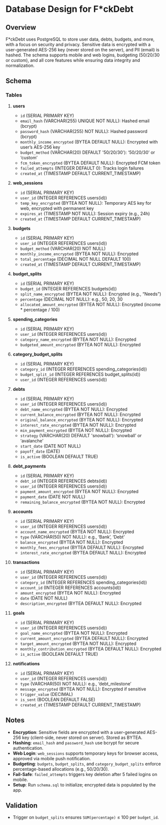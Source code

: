 # Database Design for F*ckDebt

## Overview
F*ckDebt uses PostgreSQL to store user data, debts, budgets, and more, with a focus on security and privacy. Sensitive data is encrypted with a user-generated AES-256 key (never stored on the server), and PII (email) is hashed. The schema supports mobile and web logins, budgeting (50/20/30 or custom), and all core features while ensuring data integrity and normalization.

## Schema

### Tables

1. **users**
   - `id` (SERIAL PRIMARY KEY)
   - `email_hash` (VARCHAR(255) UNIQUE NOT NULL): Hashed email (bcrypt)
   - `password_hash` (VARCHAR(255) NOT NULL): Hashed password (bcrypt)
   - `monthly_income_encrypted` (BYTEA DEFAULT NULL): Encrypted with user’s AES-256 key
   - `budget_method` (VARCHAR(20) DEFAULT '50/20/30'): ‘50/20/30’ or ‘custom’
   - `fcm_token_encrypted` (BYTEA DEFAULT NULL): Encrypted FCM token
   - `failed_attempts` (INTEGER DEFAULT 0): Tracks login failures
   - `created_at` (TIMESTAMP DEFAULT CURRENT_TIMESTAMP)

2. **web_sessions**
   - `id` (SERIAL PRIMARY KEY)
   - `user_id` (INTEGER REFERENCES users(id))
   - `temp_key_encrypted` (BYTEA NOT NULL): Temporary AES key for web, encrypted with permanent key
   - `expires_at` (TIMESTAMP NOT NULL): Session expiry (e.g., 24h)
   - `created_at` (TIMESTAMP DEFAULT CURRENT_TIMESTAMP)

3. **budgets**
   - `id` (SERIAL PRIMARY KEY)
   - `user_id` (INTEGER REFERENCES users(id))
   - `budget_method` (VARCHAR(20) NOT NULL)
   - `monthly_income_encrypted` (BYTEA NOT NULL): Encrypted
   - `total_percentage` (DECIMAL NOT NULL DEFAULT 100)
   - `created_at` (TIMESTAMP DEFAULT CURRENT_TIMESTAMP)

4. **budget_splits**
   - `id` (SERIAL PRIMARY KEY)
   - `budget_id` (INTEGER REFERENCES budgets(id))
   - `split_name_encrypted` (BYTEA NOT NULL): Encrypted (e.g., “Needs”)
   - `percentage` (DECIMAL NOT NULL): e.g., 50, 20, 30
   - `allocated_amount_encrypted` (BYTEA NOT NULL): Encrypted (income * percentage / 100)

5. **spending_categories**
   - `id` (SERIAL PRIMARY KEY)
   - `user_id` (INTEGER REFERENCES users(id))
   - `category_name_encrypted` (BYTEA NOT NULL): Encrypted
   - `budgeted_amount_encrypted` (BYTEA NOT NULL): Encrypted

6. **category_budget_splits**
   - `id` (SERIAL PRIMARY KEY)
   - `category_id` (INTEGER REFERENCES spending_categories(id))
   - `budget_split_id` (INTEGER REFERENCES budget_splits(id))
   - `user_id` (INTEGER REFERENCES users(id))

7. **debts**
   - `id` (SERIAL PRIMARY KEY)
   - `user_id` (INTEGER REFERENCES users(id))
   - `debt_name_encrypted` (BYTEA NOT NULL): Encrypted
   - `current_balance_encrypted` (BYTEA NOT NULL): Encrypted
   - `original_balance_encrypted` (BYTEA NOT NULL): Encrypted
   - `interest_rate_encrypted` (BYTEA NOT NULL): Encrypted
   - `min_payment_encrypted` (BYTEA NOT NULL): Encrypted
   - `strategy` (VARCHAR(20) DEFAULT 'snowball'): ‘snowball’ or ‘avalanche’
   - `start_date` (DATE NOT NULL)
   - `payoff_date` (DATE)
   - `is_active` (BOOLEAN DEFAULT TRUE)

8. **debt_payments**
   - `id` (SERIAL PRIMARY KEY)
   - `debt_id` (INTEGER REFERENCES debts(id))
   - `user_id` (INTEGER REFERENCES users(id))
   - `payment_amount_encrypted` (BYTEA NOT NULL): Encrypted
   - `payment_date` (DATE NOT NULL)
   - `remaining_balance_encrypted` (BYTEA NOT NULL): Encrypted

9. **accounts**
   - `id` (SERIAL PRIMARY KEY)
   - `user_id` (INTEGER REFERENCES users(id))
   - `account_name_encrypted` (BYTEA NOT NULL): Encrypted
   - `type` (VARCHAR(50) NOT NULL): e.g., ‘Bank’, ‘Debt’
   - `balance_encrypted` (BYTEA NOT NULL): Encrypted
   - `monthly_fees_encrypted` (BYTEA DEFAULT NULL): Encrypted
   - `interest_rate_encrypted` (BYTEA DEFAULT NULL): Encrypted

10. **transactions**
    - `id` (SERIAL PRIMARY KEY)
    - `user_id` (INTEGER REFERENCES users(id))
    - `category_id` (INTEGER REFERENCES spending_categories(id))
    - `account_id` (INTEGER REFERENCES accounts(id))
    - `amount_encrypted` (BYTEA NOT NULL): Encrypted
    - `date` (DATE NOT NULL)
    - `description_encrypted` (BYTEA DEFAULT NULL): Encrypted

11. **goals**
    - `id` (SERIAL PRIMARY KEY)
    - `user_id` (INTEGER REFERENCES users(id))
    - `goal_name_encrypted` (BYTEA NOT NULL): Encrypted
    - `current_amount_encrypted` (BYTEA DEFAULT NULL): Encrypted
    - `target_amount_encrypted` (BYTEA NOT NULL): Encrypted
    - `monthly_contribution_encrypted` (BYTEA DEFAULT NULL): Encrypted
    - `is_active` (BOOLEAN DEFAULT TRUE)

12. **notifications**
    - `id` (SERIAL PRIMARY KEY)
    - `user_id` (INTEGER REFERENCES users(id))
    - `type` (VARCHAR(50) NOT NULL): e.g., ‘debt_milestone’
    - `message_encrypted` (BYTEA NOT NULL): Encrypted if sensitive
    - `trigger_value` (DECIMAL)
    - `is_sent` (BOOLEAN DEFAULT FALSE)
    - `created_at` (TIMESTAMP DEFAULT CURRENT_TIMESTAMP)

## Notes
- **Encryption**: Sensitive fields are encrypted with a user-generated AES-256 key (client-side, never stored on server). Stored as BYTEA.
- **Hashing**: `email_hash` and `password_hash` use bcrypt for secure authentication.
- **Web Login**: `web_sessions` supports temporary keys for browser access, approved via mobile push notification.
- **Budgeting**: `budgets`, `budget_splits`, and `category_budget_splits` enforce percentage-based allocations (e.g., 50/20/30).
- **Fail-Safe**: `failed_attempts` triggers key deletion after 5 failed logins on mobile.
- **Setup**: Run `schema.sql` to initialize; encrypted data is populated by the app.

## Validation
- Trigger on `budget_splits` ensures `SUM(percentage)` ≤ 100 per `budget_id`.
